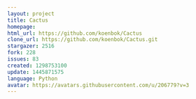 ```yaml
---
layout: project
title: Cactus
homepage: 
html_url: https://github.com/koenbok/Cactus
clone_url: https://github.com/koenbok/Cactus.git
stargazer: 2516
fork: 228
issues: 83
created: 1298753100
update: 1445871575
language: Python
avatar: https://avatars.githubusercontent.com/u/206779?v=3
---
```

